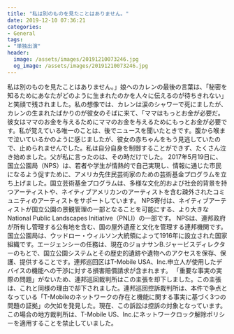 ```yaml
---
title: "私は別のものを見たことはありません。"
date: 2019-12-10 07:36:21
categories:
- General
tags:
- "単独出演"
header:
  image: /assets/images/20191210073246.jpg
  og_image: /assets/images/20191210073246.jpg
---
```


私は別のものを見たことはありません。」娘へのカレンの最後の言葉は、「秘密を知るためにあなたがどのように生まれたのかを人々に伝えるのが待ちきれない」と笑顔で残されました。私の想像では、カレンは涙のシャワーで死にましたが、カレンの生まれたばかりのが彼女のそばに来て、「ママはもっとお金が必要だ。彼女はママのお金を与えるためにママのお金を与えるためにもっとお金が必要です。私が覚えている唯一のことは、後でニュースを聞いたときです。腹から喉まで泣いているかのように感じましたが、彼女の赤ちゃんをもう見逃していたので、止められませんでした。私は自分自身を制御することができず、たくさん泣き始めました。父が私に言ったのは、その時だけでした。 2017年5月19日に、国立公園局（NPS）は、若者や学生が情熱的で自己実現し、情報に通じた市民になるよう促すために、アメリカ先住民芸術家のための芸術基金プログラムを立ち上げました。国立芸術基金プログラムは、多様な文化的および社会的背景を持つアーティストや、ネイティブアメリカンのアーティストを含む疎外されたコミュニティのアーティストをサポートしています。 NPS寄付は、ネイティブアーティストが国立公園の景観管理の一部となることを可能にする、より大きなNational Public Landscapes Initiative（PNLI）の一部です。 NPSは、連邦政府が所有し管理する公有地を含む、国の屋外遺産と文化を管理する連邦機関です。国立公園局は、ウッドロー・ウィルソン大統領によって1916年に設立された国家組織です。エージェンシーの任務は、現在のジョナサンB.ジャービスディレクターのもとで、国立公園システムとその歴史的遺跡や遺物へのアクセスを保存、保護、提供することです。連邦巡回区はT-Mobile USA、Inc.申立人が使用したデバイスの機能への干渉に対する損害賠償請求が含まれます。 「重要な事実の実際の問題」がないため、連邦巡回裁判所はこの主張を却下しました。この主張は、これと同様の理由で却下されました。連邦巡回控訴裁判所は、本件で争点となっている「T-Mobileのネットワークの存在と機能に関する事実に基づく3つの問題の証拠」の欠如を発見した。現在、この訴訟は控訴の対象となっています。この場合の地方裁判所は、T-Mobile US、Inc.にネットワークロック解除ポリシーを適用することを禁止していました。
